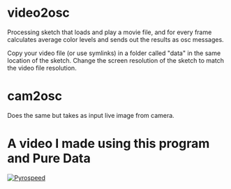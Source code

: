 #
# video2osc
Processing sketch that loads and play a movie file, and for every frame calculates average color levels and sends out the results as osc messages.

Copy your video file (or use symlinks) in a folder called "data" in the same location of the sketch.
Change the screen resolution of the sketch to match the video file resolution.
#
# cam2osc
Does the same but takes as input live image from camera.
#
# A video I made using this program and Pure Data

[![Pyrospeed](https://img.youtube.com/vi/p0kEqSnkv3g/0.jpg)](https://www.youtube.com/watch?v=p0kEqSnkv3g)
#
